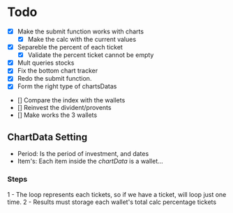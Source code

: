 # Todo

- [X] Make the submit function works with charts
    - [X] Make the calc with the current values
- [X] Separeble the percent of each ticket
    - [X] Validate the percent ticket cannot be empty
- [X] Mult queries stocks
- [X] Fix the bottom chart tracker
- [X] Redo the submit function.
- [X] Form the right type of chartsDatas
- [] Compare the index with the wallets
- [] Reinvest the divident/provents
- [] Make works the 3 wallets

## ChartData Setting

- Period: Is the period of investment, and dates
- Item's: Each item inside the _chartData_ is a wallet...

### Steps

1 - The loop represents each tickets, so if we have a ticket, will loop just one time.
2 - Results must storage each wallet's total calc percentage tickets